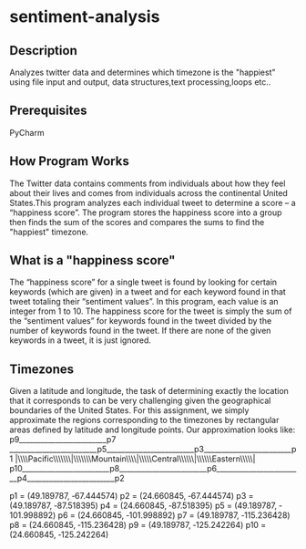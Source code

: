 # sentiment-analysis
## Description
Analyzes twitter data and determines which timezone is the "happiest" using file input and output, data structures,text processing,loops etc..

## Prerequisites
PyCharm

## How Program Works
The Twitter data contains comments from individuals about how they feel about their
lives and comes from individuals across the continental United States.This program analyzes each individual tweet to determine a score – a “happiness score”. The program stores the happiness score into a group then finds the sum of the scores and compares the sums to find the "happiest" timezone.

## What is a "happiness score"
The “happiness score” for a single tweet is found by looking for certain keywords (which are given) in a tweet and for each keyword found in that tweet totaling their “sentiment values”.  In this program, each value is an integer from 1 to 10.  The happiness score for the tweet is simply the sum of the “sentiment values” for keywords found in the tweet divided by the number of keywords found in the tweet.  If there are none of the given keywords in a tweet, it is just ignored.

## Timezones
Given a latitude and longitude, the task of determining exactly the location that it corresponds
to can be very challenging given the geographical boundaries of the United States.  For this
assignment, we simply approximate the regions corresponding to the timezones by rectangular
areas defined by latitude and longitude points.  Our approximation looks like:
p9________________________p7  ________________________p5________________________p3________________________p1
|\\\\\\\Pacific\\\\\\\\\\\\\\|\\\\\\\\\\\\\\Mountain\\\\\\\\\|\\\\\\\\\\Central\\\\\\\\\\\\|\\\\\\\\\\\Eastern\\\\\\\\\\|
p10________________________p8________________________p6________________________p4________________________p2                          

p1   =  (49.189787, ‐67.444574)
p2   =  (24.660845, ‐67.444574)
p3   =  (49.189787, ‐87.518395)
p4   =  (24.660845, ‐87.518395)
p5   =  (49.189787, ‐101.998892)
p6   =  (24.660845, ‐101.998892)
p7   =  (49.189787, ‐115.236428)
p8   =  (24.660845, ‐115.236428)
p9   =  (49.189787, ‐125.242264)
p10 =  (24.660845, ‐125.242264)

